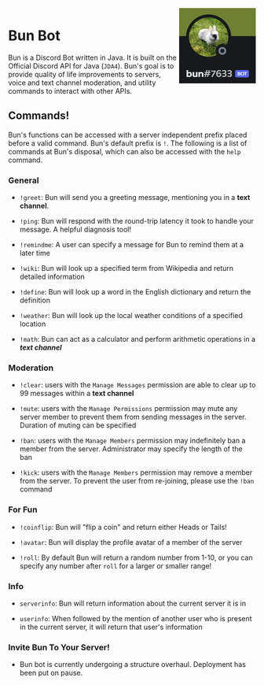 <img src="icon.png" align="right" />

# Bun Bot

Bun is a Discord Bot written in Java. It is built on the Official Discord API for Java (`JDA4`). Bun's goal is to provide quality of life improvements to servers, voice and text channel moderation, and utility commands to interact with other APIs. 


## Commands!
Bun's functions can be accessed with a server independent prefix placed before a valid command. Bun's default prefix is `!`. The following is a list of commands at Bun's disposal, which can also be accessed with the `help` command.


### General
- `!greet`: Bun will send you a greeting message, mentioning you in a **text channel**.

- `!ping`: Bun will respond with the round-trip latency it took to handle your message. A helpful diagnosis tool!

- `!remindme`: A user can specify a message for Bun to remind them at a later time

- `!wiki`: Bun will look up a specified term from Wikipedia and return detailed information

- `!define`: Bun will look up a word in the English dictionary and return the definition

- `!weather`: Bun will look up the local weather conditions of a specified location

- `!math`: Bun can act as a calculator and perform arithmetic operations in a ***text channel***


### Moderation
- `!clear`: users with the `Manage Messages` permission are able to clear up to 99 messages within a **text channel**

- `!mute`: users with the `Manage Permissions` permission may mute any server member to prevent them from sending messages in the server. Duration of muting can be specified

- `!ban`: users with the `Manage Members` permission may indefinitely ban a member from the server. Administrator may specify the length of the ban

- `!kick`: users with the `Manage Members` permission may remove a member from the server. To prevent the user from re-joining, please use the `!ban` command

### For Fun
- `!coinflip`: Bun will "flip a coin" and return either Heads or Tails!

- `!avatar`: Bun will display the profile avatar of a member of the server

- `!roll`: By default Bun will return a random number from 1-10, or you can specify any number after `roll` for a larger or smaller range!

### Info
- `serverinfo`: Bun will return information about the current server it is in

- `userinfo`: When followed by the mention of another user who is present in the current server, it will return that user's information

### Invite Bun To Your Server!
- Bun bot is currently undergoing a structure overhaul. Deployment has been put on pause.
